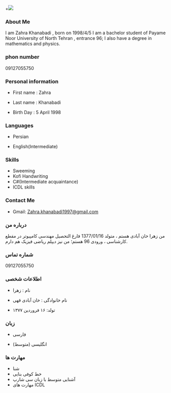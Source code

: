  +<img src="https://avatars2.githubusercontent.com/u/72027206?s=400&u=ee33f238bf2e2e16bf12a10b18ded60d90714f15&v">

### About Me
I am Zahra Khanabadi , born on 1998/4/5
I am a bachelor student of Payame Noor University of North Tehran , entrance 96;
I also have a degree in mathematics and physics.

### phon number
09127055750

### Personal information
+ First name : Zahra

+ Last name : Khanabadi

+ Birth Day : 5 April 1998

### Languages
+ Persian

+ English(Intermediate)

### Skills
+ Sweeming
+ Kofi Handwriting
+ C#(Intermediate acquaintance)
+ ICDL skills

### Contact Me
- Gmail: Zahra.khanabadi1997@gmail.com

### درباره من
من زهرا خان آبادی هستم ، متولد 1377/01/16
فارغ التحصیل مهندسی کامپیوتر در مقطع کارشناسی ، ورودی 96 هستم؛
من نیز دیپلم ریاضی فیزیک هم دارم.

### شماره تماس 
09127055750

### اطلاعات شخصی
+ نام : زهرا

+ نام خانوادگی : خان آبادی قهی

+ تولد: ۱۶ فروردین ۱۳۷۷

### زبان
+ فارسی

+ (انگلیسی  (متوسط

### مهارت ها
+ شنا
+ خط کوفی بنایی
+ آشنایی متوسط با زبان سی شارپ
+ مهارت های ICDL


  

